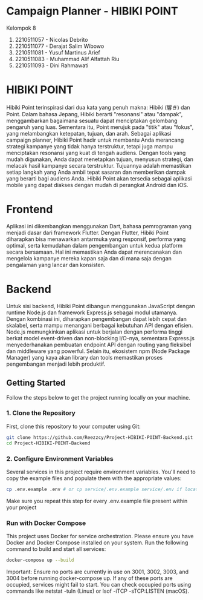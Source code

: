 # Campaign Planner - HIBIKI POINT

Kelompok 8

1. 2210511057 - Nicolas Debrito
2. 2210511077 - Derajat Salim Wibowo
3. 2210511081 - Yusuf Martinus Arief
4. 2210511083 - Muhammad Alif Alfattah Riu
5. 2210511093 - Dini Rahmawati

# HIBIKI POINT

Hibiki Point terinspirasi dari dua kata yang penuh makna: Hibiki (響き) dan Point. Dalam bahasa Jepang, Hibiki berarti "resonansi" atau "dampak", menggambarkan bagaimana sesuatu dapat menciptakan gelombang pengaruh yang luas. Sementara itu, Point merujuk pada "titik" atau "fokus", yang melambangkan ketepatan, tujuan, dan arah. Sebagai aplikasi campaign planner, Hibiki Point hadir untuk membantu Anda merancang strategi kampanye yang tidak hanya terstruktur, tetapi juga mampu menciptakan resonansi yang kuat di tengah audiens. Dengan tools yang mudah digunakan, Anda dapat menetapkan tujuan, menyusun strategi, dan melacak hasil kampanye secara terstruktur. Tujuannya adalah memastikan setiap langkah yang Anda ambil tepat sasaran dan memberikan dampak yang berarti bagi audiens Anda. Hibiki Point akan tersedia sebagai aplikasi mobile yang dapat diakses dengan mudah di perangkat Android dan iOS.

# Frontend

Aplikasi ini dikembangkan menggunakan Dart, bahasa pemrograman yang menjadi dasar dari framework Flutter. Dengan Flutter, Hibiki Point diharapkan bisa menawarkan antarmuka yang responsif, performa yang optimal, serta kemudahan dalam pengembangan untuk kedua platform secara bersamaan. Hal ini memastikan Anda dapat merencanakan dan mengelola kampanye mereka kapan saja dan di mana saja dengan pengalaman yang lancar dan konsisten.

# Backend

Untuk sisi backend, Hibiki Point dibangun menggunakan JavaScript dengan runtime Node.js dan framework Express.js sebagai modul utamanya. Dengan kombinasi ini, diharapkan pengembangan dapat lebih cepat dan skalabel, serta mampu menangani berbagai kebutuhan API dengan efisien. Node.js memungkinkan aplikasi untuk berjalan dengan performa tinggi berkat model event-driven dan non-blocking I/O-nya, sementara Express.js menyederhanakan pembuatan endpoint API dengan routing yang fleksibel dan middleware yang powerful. Selain itu, ekosistem npm (Node Package Manager) yang kaya akan library dan tools memastikan proses pengembangan menjadi lebih produktif.

## Getting Started

Follow the steps below to get the project running locally on your machine.

### 1. Clone the Repository

First, clone this repository to your computer using Git:

```bash
git clone https://github.com/Reezzcy/Project-HIBIKI-POINT-Backend.git
cd Project-HIBIKI-POINT-Backend
```

### 2. Configure Environment Variables

Several services in this project require environment variables. You'll need to copy the example files and populate them with the appropriate values:

```bash
cp .env.example .env # or cp service/.env.example service/.env if located in subdirectories
```

Make sure you repeat this step for every .env.example file present within your project

### Run with Docker Compose

This project uses Docker for service orchestration. Please ensure you have Docker and Docker Compose installed on your system.
Run the following command to build and start all services:

```bash
docker-compose up --build
```

Important: Ensure no ports are currently in use on 3001, 3002, 3003, and 3004 before running docker-compose up. If any of these ports are occupied, services might fail to start. You can check occupied ports using commands like netstat -tuln (Linux) or lsof -iTCP -sTCP:LISTEN (macOS).
